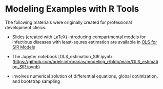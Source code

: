 # Modeling Examples with R Tools

The following materials were originally created for professional development clinics.

* Slides (created with LaTeX) introducing compartmental models for infectious diseases with least-squres estimation are available in [OLS for SIR Models](https://github.com/arielcintronarias/modeling_r/blob/main/assets/ols_sir.pdf)
* The Jupyter notebook [OLS_estimation_SIR.ipynb (https://github.com/arielcintronarias/modeling_r/blob/main/OLS_estimation_SIR.ipynb)

* involves numerical solution of differential equations, global optimization, and bootstrap sampling 
